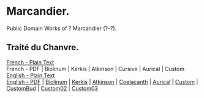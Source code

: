 # Marcandier.

Public Domain Works of ? Marcandier (?-?).

## Traité du Chanvre.

[French - Plain Text](chanvre/full-text-french.md)  
French - PDF | Biolinum | Kerkis | Atkinson | Cursive | Aurical | Custom  
[English - Plain Text](chanvre/full-text-english.md)  
[English - PDF](https://cdn.solaranamnesis.com/Marcandier/marcandier_1764_hemp_english.pdf) | [Biolinum](https://cdn.solaranamnesis.com/Marcandier/marcandier_1764_hemp_english_biolinum.pdf) | [Kerkis](https://cdn.solaranamnesis.com/Marcandier/marcandier_1764_hemp_english_kerkis.pdf) | [Atkinson](https://cdn.solaranamnesis.com/Marcandier/marcandier_1764_hemp_english_atkinson.pdf) | [Coelacanth](https://cdn.solaranamnesis.com/Marcandier/marcandier_1764_hemp_english_coelacanth.pdf) | [Aurical](https://cdn.solaranamnesis.com/Marcandier/marcandier_1764_hemp_english_aurical.pdf) | [Custom](https://cdn.solaranamnesis.com/Marcandier/marcandier_1764_hemp_english_custom.pdf) | [CustomBud](https://cdn.solaranamnesis.com/Marcandier/marcandier_1764_hemp_english_bud.pdf) | [Custom02](https://cdn.solaranamnesis.com/Marcandier/marcandier_1764_hemp_english_custom02.pdf) | [Custom03](https://cdn.solaranamnesis.com/Marcandier/marcandier_1764_hemp_english_custom03.pdf)  
